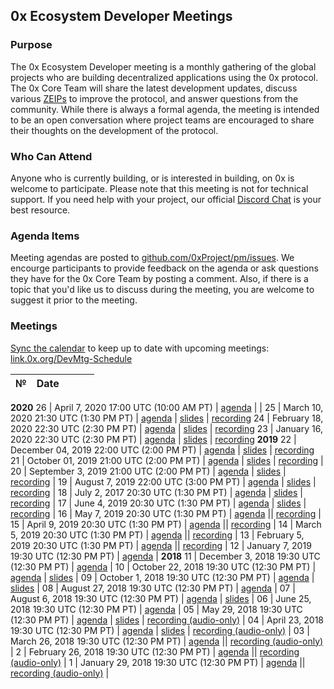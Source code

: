 ## 0x Ecosystem Developer Meetings
### Purpose
The 0x Ecosystem Developer meeting is a monthly gathering of the global projects who are building decentralized applications using the 0x protocol. The 0x Core Team will share the latest development updates, discuss various [ZEIPs](https://github.com/0xProject/ZEIPs) to improve the protocol, and answer questions from the community. While there is always a formal agenda, the meeting is intended to be an open conversation where project teams are encouraged to share their thoughts on the development of the protocol.

### Who Can Attend
Anyone who is currently building, or is interested in building, on 0x is welcome to participate. Please note that this meeting is not for technical support. If you need help with your project, our official [Discord Chat](https://link.0x.org/Discord) is your best resource.

### Agenda Items
Meeting agendas are posted to [github.com/0xProject/pm/issues](https://github.com/0xProject/pm/issues). We encourge participants to provide feedback on the agenda or ask questions they have for the 0x Core Team by posting a comment. Also, if there is a topic that you'd like us to discuss during the meeting, you are welcome to suggest it prior to the meeting.

### Meetings
[Sync the calendar](https://support.google.com/calendar/answer/37648?hl=en) to keep up to date with upcoming meetings: [link.0x.org/DevMtg-Schedule](https://link.0x.org/DevMtg-Schedule)

 №  | Date                             |           |           |           |
--- | -------------------------------- | -------- | -------- | ----------- |
 **2020**
 26 | April 7, 2020 17:00 UTC (10:00 AM PT) | [agenda](https://github.com/0xProject/pm/issues/26) |  | 
 25 | March 10, 2020 21:30 UTC (1:30 PM PT) | [agenda](https://github.com/0xProject/pm/issues/25) | [slides](https://link.0x.org/2020-03_DevMtg) | [recording](https://youtu.be/2dC__Jm2T2g) 
 24 | February 18, 2020 22:30 UTC (2:30 PM PT) | [agenda](https://github.com/0xProject/pm/issues/24) | [slides](https://drive.google.com/open?id=1BJDRwqgTayERK1bssEG4vtwzJESL1tdi) | [recording](https://www.youtube.com/watch?v=miQCsoqt2mg) 
 23 | January 16, 2020 22:30 UTC (2:30 PM PT) | [agenda](https://github.com/0xProject/pm/issues/23) | [slides](https://drive.google.com/open?id=1uYJBDMTzi_dZTNISRtZTN7xP2Wy-up5h) | [recording](https://youtu.be/Mr60Tvscnu8)
 **2019**
22 | December 04, 2019 22:00 UTC (2:00 PM PT) | [agenda](https://github.com/0xProject/pm/issues/22) | [slides](https://drive.google.com/file/d/1drUqRedfF1aLD6QMKemRvJj03QjRCYg1/view?usp=sharing) | [recording](https://youtu.be/VmOdu_eB9RY)
 21 | October 01, 2019 21:00 UTC (2:00 PM PT) | [agenda](https://github.com/0xProject/pm/issues/21) | [slides](https://drive.google.com/open?id=1ox6SuwqrEhu-Pcc6mRPmiDECykRnhpQc) | [recording](https://youtu.be/vNaCxl0vvh0) |
 20 | September 3, 2019 21:00 UTC (2:00 PM PT) | [agenda](https://github.com/0xProject/pm/issues/20) | [slides](https://link.0x.org/2019-09_DevMtg) | [recording](https://youtu.be/h0BH0ovIbwo) | 
 19 | August 7, 2019 22:00 UTC (3:00 PM PT) | [agenda](https://github.com/0xProject/pm/issues/19) | [slides](https://link.0x.org/2019-08_DevMtg) | [recording](https://youtu.be/isbzlNG-CGI) |
 18 | July 2, 2017 20:30 UTC (1:30 PM PT) | [agenda](https://github.com/0xProject/pm/issues/18) | [slides](https://link.0x.org/2019-07-02_DevMtg) | [recording](https://youtu.be/ZUEGhjhbb2Q) |
 17 | June 4, 2019 20:30 UTC (1:30 PM PT) | [agenda](https://github.com/0xProject/pm/issues/17) | [slides](https://link.0x.org/2019-06-04_DevMtg) | [recording](https://youtu.be/I-rfcpeSiXg) |
 16 | May 7, 2019 20:30 UTC (1:30 PM PT) | [agenda](https://github.com/0xProject/pm/issues/16) || [recording](https://youtu.be/GpnzfZ9Ss70) |
 15 | April 9, 2019 20:30 UTC (1:30 PM PT) | [agenda](https://github.com/0xProject/pm/issues/15) || [recording](https://youtu.be/ZpaJmis43fc) |
 14 | March 5, 2019 20:30 UTC (1:30 PM PT) | [agenda](https://github.com/0xProject/pm/issues/14) || [recording](https://youtu.be/5wTvAdZNxRA) |
 13 | February 5, 2019 20:30 UTC (1:30 PM PT) | [agenda](https://github.com/0xProject/pm/issues/13) || [recording](https://youtu.be/yYRigm-IiYA) |
 12 | January 7, 2019 19:30 UTC (12:30 PM PT) | [agenda](https://github.com/0xProject/pm/issues/12) |
 **2018**
 11 | December 3, 2018 19:30 UTC (12:30 PM PT) | [agenda](https://github.com/0xProject/pm/issues/11) |
 10 | October 22, 2018 19:30 UTC (12:30 PM PT) | [agenda](https://github.com/0xProject/pm/issues/10) | [slides](https://github.com/ethereum/pm/blob/master/All%20Core%20Devs%20Meetings/Meeting%2068.md) |
 09 | October 1, 2018 19:30 UTC (12:30 PM PT) | [agenda](https://github.com/0xProject/pm/issues/9) | [slides](https://docs.google.com/presentation/d/149tVP7JUrMoyyKsgi_jneJm6XJ2hqcHDM4CYEoGN4wI/edit?usp=sharing) |
 08 | August 27, 2018 19:30 UTC (12:30 PM PT) | [agenda](https://github.com/0xProject/pm/issues/8) |
 07 | August 6, 2018 19:30 UTC (12:30 PM PT) | [agenda](https://github.com/0xProject/pm/issues/7) | [slides](https://docs.google.com/presentation/d/1avtR7DJF5ZX2Y1X5Z0FQjyWx8Bm0StgoCnjz_ak2LII/edit?usp=sharing) |
 06 | June 25, 2018 19:30 UTC (12:30 PM PT) | [agenda](https://github.com/0xProject/pm/issues/6) |
 05 | May 29, 2018 19:30 UTC (12:30 PM PT) | [agenda](https://github.com/0xProject/pm/issues/5) | [slides](https://docs.google.com/presentation/d/1cbe1KGRHe9uhz-Qa1ijvvvFxteCdNsyP8lzHiBjJ7z0/edit?usp=sharingd) | [recording (audio-only)](https://drive.google.com/file/d/1vR_vCD6lI6Z7JmPdP5tSkNWKP3N_O9Ur/view) |
 04 | April 23, 2018 19:30 UTC (12:30 PM PT) | [agenda](https://github.com/0xProject/pm/issues/4) | [slides](https://docs.google.com/presentation/d/16lIPxv8xIwd_kN0IQuIJWyM-hVU6nvZHSzgfTq6OzBo/edit?usp=sharing) | [recording (audio-only)](https://drive.google.com/open?id=1Am_sE56G6smT0piLlBEHc7sTs5EmPVdl) |
 03 | March 26, 2018 19:30 UTC (12:30 PM PT) | [agenda](https://github.com/0xProject/pm/issues/3) || [recording (audio-only)](https://drive.google.com/open?id=1hxva9HiKxHSQv0BRYrsF50uejYOUAnF_) |
 2 | February 26, 2018 19:30 UTC (12:30 PM PT) | [agenda](https://github.com/0xProject/pm/issues/2) || [recording (audio-only)](https://drive.google.com/file/d/1V-l0ouY9nnCHa1vF7Q7g3w_RiwNnu49C/view) |
 1 | January 29, 2018 19:30 UTC (12:30 PM PT) | [agenda](https://github.com/0xProject/pm/issues/1) || [recording (audio-only)](https://drive.google.com/file/d/1Y_q6ko_j-ntHZ_pZhK67VXgnlLLxlvLK/view) |
